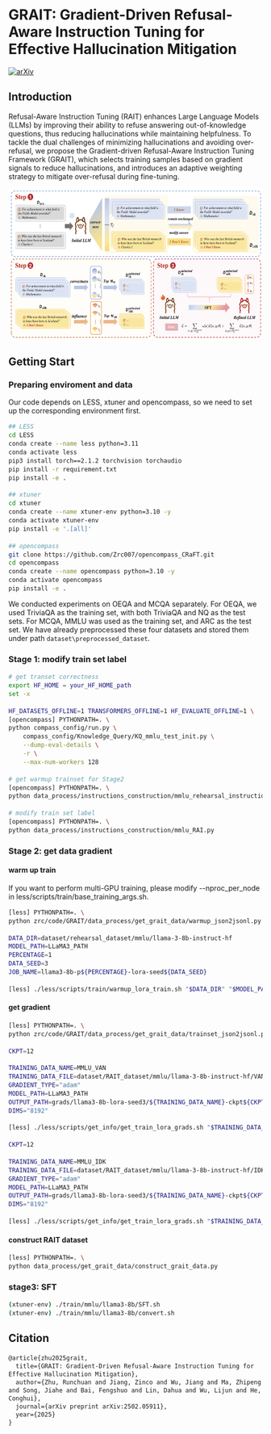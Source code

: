 # GRAIT: Gradient-Driven Refusal-Aware Instruction Tuning for Effective Hallucination Mitigation

[![arXiv](https://img.shields.io/badge/arXiv-2502.05911-b31b1b.svg)](https://arxiv.org/abs/2502.05911)

## Introduction

Refusal-Aware Instruction Tuning (RAIT) enhances Large Language Models (LLMs) by improving their ability to refuse answering out-of-knowledge questions, thus reducing hallucinations while maintaining helpfulness. To tackle the dual challenges of minimizing hallucinations and avoiding over-refusal, we propose the Gradient-driven Refusal-Aware Instruction Tuning Framework (GRAIT), which selects training samples based on gradient signals to reduce hallucinations, and introduces an adaptive weighting strategy to mitigate over-refusal during fine-tuning.

<div align="center">
  <img src="./images/method_grait.jpg" alt="示例图片" width="600" height="300" />
</div>

## Getting Start

### Preparing enviroment and data

Our code depends on LESS, xtuner and opencompass, so we need to set up the corresponding environment first.

```bash
## LESS
cd LESS
conda create --name less python=3.11
conda activate less
pip3 install torch==2.1.2 torchvision torchaudio
pip install -r requirement.txt
pip install -e .

## xtuner
cd xtuner
conda create --name xtuner-env python=3.10 -y
conda activate xtuner-env
pip install -e '.[all]'

## opencompass
git clone https://github.com/Zrc007/opencompass_CRaFT.git
cd opencompass
conda create --name opencompass python=3.10 -y
conda activate opencompass
pip install -e .
```

We conducted experiments on OEQA and MCQA separately. For OEQA, we used TriviaQA as the training set, with both TriviaQA and NQ as the test sets. For MCQA, MMLU was used as the training set, and ARC as the test set. We have already preprocessed these four datasets and stored them under path `dataset\preprocessed_dataset`.

### Stage 1: modify train set label

```bash
# get transet correctness
export HF_HOME = your_HF_HOME_path
set -x

HF_DATASETS_OFFLINE=1 TRANSFORMERS_OFFLINE=1 HF_EVALUATE_OFFLINE=1 \
[opencompass] PYTHONPATH=. \
python compass_config/run.py \
    compass_config/Knowledge_Query/KQ_mmlu_test_init.py \
    --dump-eval-details \
    -r \
    --max-num-workers 128

# get warmup trainset for Stage2
[opencompass] PYTHONPATH=. \
python data_process/instructions_construction/mmlu_rehearsal_instructions.py

# modify train set label
[opencompass] PYTHONPATH=. \
python data_process/instructions_construction/mmlu_RAI.py
```

### Stage 2: get data gradient
#### warm up train
If you want to perform multi-GPU training, please modify --nproc_per_node in less/scripts/train/base_training_args.sh.
```bash
[less] PYTHONPATH=. \
python zrc/code/GRAIT/data_process/get_grait_data/warmup_json2jsonl.py

DATA_DIR=dataset/rehearsal_dataset/mmlu/llama-3-8b-instruct-hf
MODEL_PATH=LLaMA3_PATH
PERCENTAGE=1
DATA_SEED=3
JOB_NAME=llama3-8b-p${PERCENTAGE}-lora-seed${DATA_SEED}

[less] ./less/scripts/train/warmup_lora_train.sh "$DATA_DIR" "$MODEL_PATH" "$PERCENTAGE" "$DATA_SEED" "$JOB_NAME"
```

#### get gradient

```bash
[less] PYTHONPATH=. \
python zrc/code/GRAIT/data_process/get_grait_data/trainset_json2jsonl.py

CKPT=12

TRAINING_DATA_NAME=MMLU_VAN
TRAINING_DATA_FILE=dataset/RAIT_dataset/mmlu/llama-3-8b-instruct-hf/VAN.jsonl # when changing data name, change the data path accordingly
GRADIENT_TYPE="adam"
MODEL_PATH=LLaMA3_PATH
OUTPUT_PATH=grads/llama3-8b-lora-seed3/${TRAINING_DATA_NAME}-ckpt${CKPT}-${GRADIENT_TYPE}
DIMS="8192"

[less] ./less/scripts/get_info/get_train_lora_grads.sh "$TRAINING_DATA_FILE" "$MODEL_PATH" "$OUTPUT_PATH" "$DIMS" "$GRADIENT_TYPE"

CKPT=12

TRAINING_DATA_NAME=MMLU_IDK
TRAINING_DATA_FILE=dataset/RAIT_dataset/mmlu/llama-3-8b-instruct-hf/IDK.jsonl # when changing data name, change the data path accordingly
GRADIENT_TYPE="adam"
MODEL_PATH=LLaMA3_PATH
OUTPUT_PATH=grads/llama3-8b-lora-seed3/${TRAINING_DATA_NAME}-ckpt${CKPT}-${GRADIENT_TYPE}
DIMS="8192"

[less] ./less/scripts/get_info/get_train_lora_grads.sh "$TRAINING_DATA_FILE" "$MODEL_PATH" "$OUTPUT_PATH" "$DIMS" "$GRADIENT_TYPE"
```

#### construct RAIT dataset
```bash
[less] PYTHONPATH=. \
python data_process/get_grait_data/construct_grait_data.py
```

### stage3: SFT
```bash
(xtuner-env) ./train/mmlu/llama3-8b/SFT.sh
(xtuner-env) ./train/mmlu/llama3-8b/convert.sh
```

## Citation

```
@article{zhu2025grait,
  title={GRAIT: Gradient-Driven Refusal-Aware Instruction Tuning for Effective Hallucination Mitigation},
  author={Zhu, Runchuan and Jiang, Zinco and Wu, Jiang and Ma, Zhipeng and Song, Jiahe and Bai, Fengshuo and Lin, Dahua and Wu, Lijun and He, Conghui},
  journal={arXiv preprint arXiv:2502.05911},
  year={2025}
}
```